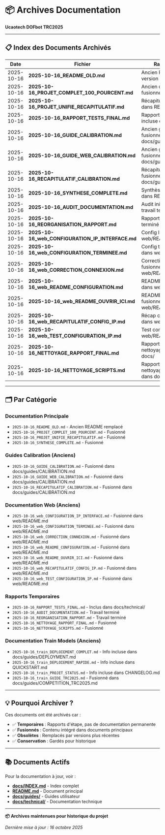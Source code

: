 # 📦 Archives Documentation

**Ucaotech DOFbot TRC2025**

---

## 📋 Index des Documents Archivés

| Date | Fichier | Raison d'Archivage |
|------|---------|-------------------|
| 2025-10-16 | **2025-10-16_README_OLD.md** | Ancien README, remplacé par version unifiée |
| 2025-10-16 | **2025-10-16_PROJET_COMPLET_100_POURCENT.md** | Ancien document projet, fusionné dans README.md |
| 2025-10-16 | **2025-10-16_PROJET_UNIFIE_RECAPITULATIF.md** | Récapitulatif projet, fusionné dans README.md |
| 2025-10-16 | **2025-10-16_RAPPORT_TESTS_FINAL.md** | Rapport tests, information incluse dans docs/technical/ |
| 2025-10-16 | **2025-10-16_GUIDE_CALIBRATION.md** | Ancien guide calibration, fusionné dans docs/guides/CALIBRATION.md |
| 2025-10-16 | **2025-10-16_GUIDE_WEB_CALIBRATION.md** | Ancien guide web calibration, fusionné dans docs/guides/CALIBRATION.md |
| 2025-10-16 | **2025-10-16_RECAPITULATIF_CALIBRATION.md** | Récapitulatif calibration, fusionné dans docs/guides/CALIBRATION.md |
| 2025-10-16 | **2025-10-16_SYNTHESE_COMPLETE.md** | Synthèse complète, fusionné dans README.md |
| 2025-10-16 | **2025-10-16_AUDIT_DOCUMENTATION.md** | Audit initial documentation, travail terminé |
| 2025-10-16 | **2025-10-16_REORGANISATION_RAPPORT.md** | Rapport réorganisation, travail terminé |
| 2025-10-16 | **2025-10-16_web_CONFIGURATION_IP_INTERFACE.md** | Config IP web, fusionné dans web/README.md |
| 2025-10-16 | **2025-10-16_web_CONFIGURATION_TERMINEE.md** | Config terminée, fusionné dans web/README.md |
| 2025-10-16 | **2025-10-16_web_CORRECTION_CONNEXION.md** | Corrections connexion, fusionné dans web/README.md |
| 2025-10-16 | **2025-10-16_web_README_CONFIGURATION.md** | README config web, fusionné dans web/README.md |
| 2025-10-16 | **2025-10-16_web_README_OUVRIR_ICI.md** | README ouverture web, fusionné dans web/README.md |
| 2025-10-16 | **2025-10-16_web_RECAPITULATIF_CONFIG_IP.md** | Récap config IP, fusionné dans web/README.md |
| 2025-10-16 | **2025-10-16_web_TEST_CONFIGURATION_IP.md** | Test config IP, fusionné dans web/README.md |
| 2025-10-16 | **2025-10-16_NETTOYAGE_RAPPORT_FINAL.md** | Rapport temporaire de nettoyage, fusionné dans docs/ |
| 2025-10-16 | **2025-10-16_NETTOYAGE_SCRIPTS.md** | Rapport temporaire de nettoyage scripts, fusionné dans docs/ |

---

## 🗂️ Par Catégorie

### Documentation Principale
- `2025-10-16_README_OLD.md` - Ancien README remplacé
- `2025-10-16_PROJET_COMPLET_100_POURCENT.md` - Fusionné
- `2025-10-16_PROJET_UNIFIE_RECAPITULATIF.md` - Fusionné
- `2025-10-16_SYNTHESE_COMPLETE.md` - Fusionné

### Guides Calibration (Anciens)
- `2025-10-16_GUIDE_CALIBRATION.md` - Fusionné dans docs/guides/CALIBRATION.md
- `2025-10-16_GUIDE_WEB_CALIBRATION.md` - Fusionné dans docs/guides/CALIBRATION.md
- `2025-10-16_RECAPITULATIF_CALIBRATION.md` - Fusionné dans docs/guides/CALIBRATION.md

### Documentation Web (Anciens)
- `2025-10-16_web_CONFIGURATION_IP_INTERFACE.md` - Fusionné dans web/README.md
- `2025-10-16_web_CONFIGURATION_TERMINEE.md` - Fusionné dans web/README.md
- `2025-10-16_web_CORRECTION_CONNEXION.md` - Fusionné dans web/README.md
- `2025-10-16_web_README_CONFIGURATION.md` - Fusionné dans web/README.md
- `2025-10-16_web_README_OUVRIR_ICI.md` - Fusionné dans web/README.md
- `2025-10-16_web_RECAPITULATIF_CONFIG_IP.md` - Fusionné dans web/README.md
- `2025-10-16_web_TEST_CONFIGURATION_IP.md` - Fusionné dans web/README.md

### Rapports Temporaires
- `2025-10-16_RAPPORT_TESTS_FINAL.md` - Inclus dans docs/technical/
- `2025-10-16_AUDIT_DOCUMENTATION.md` - Travail terminé
- `2025-10-16_REORGANISATION_RAPPORT.md` - Travail terminé
- `2025-10-16_NETTOYAGE_RAPPORT_FINAL.md` - Fusionné
- `2025-10-16_NETTOYAGE_SCRIPTS.md` - Fusionné

### Documentation Train Models (Anciens)
- `2025-10-16_train_DEPLOIEMENT_COMPLET.md` - Info incluse dans docs/guides/DEPLOYMENT.md
- `2025-10-16_train_DEPLOIEMENT_RAPIDE.md` - Info incluse dans QUICKSTART.md
- `2025-10-16_train_PROJET_STATUS.md` - Info incluse dans CHANGELOG.md
- `2025-10-16_train_GUIDE_TRC2025.md` - Fusionné dans docs/guides/COMPETITION_TRC2025.md

---

## 💡 Pourquoi Archiver ?

Ces documents ont été archivés car :
- ✅ **Temporaires** : Rapports d'étape, pas de documentation permanente
- ✅ **Fusionnés** : Contenu intégré dans documents principaux
- ✅ **Obsolètes** : Remplacés par versions plus récentes
- ✅ **Conservation** : Gardés pour historique

---

## 📚 Documents Actifs

Pour la documentation à jour, voir :
- **[docs/INDEX.md](../INDEX.md)** - Index complet
- **[README.md](../../README.md)** - Document principal
- **[docs/guides/](../guides/)** - Guides utilisateur
- **[docs/technical/](../technical/)** - Documentation technique

---

**📦 Archives maintenues pour historique du projet**

*Dernière mise à jour : 16 octobre 2025*
